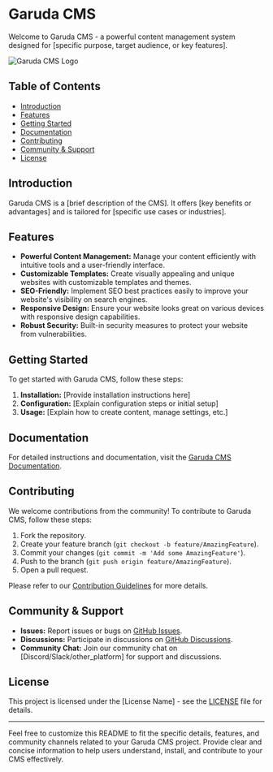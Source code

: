 # Garuda CMS

Welcome to Garuda CMS - a powerful content management system designed for [specific purpose, target audience, or key features].

![Garuda CMS Logo](link_to_your_logo.png)

## Table of Contents

- [Introduction](#introduction)
- [Features](#features)
- [Getting Started](#getting-started)
- [Documentation](#documentation)
- [Contributing](#contributing)
- [Community & Support](#community--support)
- [License](#license)

## Introduction

Garuda CMS is a [brief description of the CMS]. It offers [key benefits or advantages] and is tailored for [specific use cases or industries].

## Features

- **Powerful Content Management:** Manage your content efficiently with intuitive tools and a user-friendly interface.
- **Customizable Templates:** Create visually appealing and unique websites with customizable templates and themes.
- **SEO-Friendly:** Implement SEO best practices easily to improve your website's visibility on search engines.
- **Responsive Design:** Ensure your website looks great on various devices with responsive design capabilities.
- **Robust Security:** Built-in security measures to protect your website from vulnerabilities.

## Getting Started

To get started with Garuda CMS, follow these steps:

1. **Installation:** [Provide installation instructions here]
2. **Configuration:** [Explain configuration steps or initial setup]
3. **Usage:** [Explain how to create content, manage settings, etc.]

## Documentation

For detailed instructions and documentation, visit the [Garuda CMS Documentation](link_to_documentation).

## Contributing

We welcome contributions from the community! To contribute to Garuda CMS, follow these steps:

1. Fork the repository.
2. Create your feature branch (`git checkout -b feature/AmazingFeature`).
3. Commit your changes (`git commit -m 'Add some AmazingFeature'`).
4. Push to the branch (`git push origin feature/AmazingFeature`).
5. Open a pull request.

Please refer to our [Contribution Guidelines](link_to_contributing_guidelines) for more details.

## Community & Support

- **Issues:** Report issues or bugs on [GitHub Issues](link_to_issues).
- **Discussions:** Participate in discussions on [GitHub Discussions](link_to_discussions).
- **Community Chat:** Join our community chat on [Discord/Slack/other_platform] for support and discussions.

## License

This project is licensed under the [License Name] - see the [LICENSE](LICENSE) file for details.

---

Feel free to customize this README to fit the specific details, features, and community channels related to your Garuda CMS project. Provide clear and concise information to help users understand, install, and contribute to your CMS effectively.
